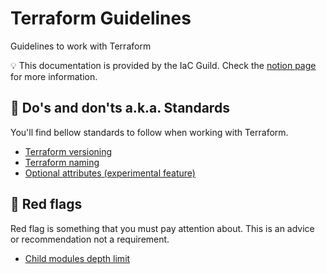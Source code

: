 # Terraform Guidelines

Guidelines to work with Terraform

💡 This documentation is provided by the IaC Guild. Check the [notion page](https://www.notion.so/m33/Infrastructure-as-Code-and-Configuration-Management-93a9e831e3d94125a6b92911686a07be) for more information.

## 🚀 Do's and don'ts a.k.a. Standards

You'll find bellow standards to follow when working with Terraform.

- [Terraform versioning](terraform_versioning.md)
- [Terraform naming](terraform_naming.md)
- [Optional attributes (experimental feature)](optional-attributes.md)

## 🚩 Red flags

Red flag is something that you must pay attention about. This is an advice or recommendation not a requirement.

- [Child modules depth limit](child_modules_depth_limit.md)
